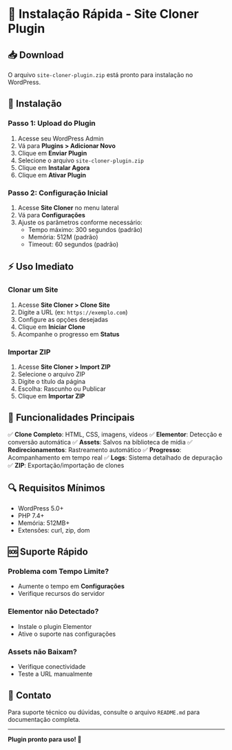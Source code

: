 # 🚀 Instalação Rápida - Site Cloner Plugin

## 📥 Download
O arquivo `site-cloner-plugin.zip` está pronto para instalação no WordPress.

## 🔧 Instalação

### Passo 1: Upload do Plugin
1. Acesse seu WordPress Admin
2. Vá para **Plugins > Adicionar Novo**
3. Clique em **Enviar Plugin**
4. Selecione o arquivo `site-cloner-plugin.zip`
5. Clique em **Instalar Agora**
6. Clique em **Ativar Plugin**

### Passo 2: Configuração Inicial
1. Acesse **Site Cloner** no menu lateral
2. Vá para **Configurações**
3. Ajuste os parâmetros conforme necessário:
   - Tempo máximo: 300 segundos (padrão)
   - Memória: 512M (padrão)
   - Timeout: 60 segundos (padrão)

## ⚡ Uso Imediato

### Clonar um Site
1. Acesse **Site Cloner > Clone Site**
2. Digite a URL (ex: `https://exemplo.com`)
3. Configure as opções desejadas
4. Clique em **Iniciar Clone**
5. Acompanhe o progresso em **Status**

### Importar ZIP
1. Acesse **Site Cloner > Import ZIP**
2. Selecione o arquivo ZIP
3. Digite o título da página
4. Escolha: Rascunho ou Publicar
5. Clique em **Importar ZIP**

## 🎯 Funcionalidades Principais

✅ **Clone Completo**: HTML, CSS, imagens, vídeos
✅ **Elementor**: Detecção e conversão automática
✅ **Assets**: Salvos na biblioteca de mídia
✅ **Redirecionamentos**: Rastreamento automático
✅ **Progresso**: Acompanhamento em tempo real
✅ **Logs**: Sistema detalhado de depuração
✅ **ZIP**: Exportação/importação de clones

## 🔍 Requisitos Mínimos

- WordPress 5.0+
- PHP 7.4+
- Memória: 512MB+
- Extensões: curl, zip, dom

## 🆘 Suporte Rápido

### Problema com Tempo Limite?
- Aumente o tempo em **Configurações**
- Verifique recursos do servidor

### Elementor não Detectado?
- Instale o plugin Elementor
- Ative o suporte nas configurações

### Assets não Baixam?
- Verifique conectividade
- Teste a URL manualmente

## 📱 Contato

Para suporte técnico ou dúvidas, consulte o arquivo `README.md` para documentação completa.

---
**Plugin pronto para uso! 🎉**